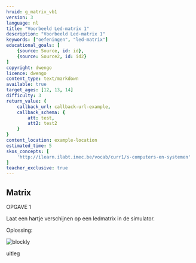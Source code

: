 ```yaml
---
hruid: g_matrix_vb1
version: 3
language: nl
title: "Voorbeeld Led-matrix 1"
description: "Voorbeeld Led-matrix 1"
keywords: ["oefeningen", "led-matrix"]
educational_goals: [
    {source: Source, id: id}, 
    {source: Source2, id: id2}
]
copyright: dwengo
licence: dwengo
content_type: text/markdown
available: true
target_ages: [12, 13, 14]
difficulty: 3
return_value: {
    callback_url: callback-url-example,
    callback_schema: {
        att: test,
        att2: test2
    }
}
content_location: example-location
estimated_time: 5
skos_concepts: [
    'http://ilearn.ilabt.imec.be/vocab/curr1/s-computers-en-systemen'
]
teacher_exclusive: true
---
```

## Matrix

OPGAVE 1

Laat een hartje verschijnen op een ledmatrix in de simulator.

Oplossing:  

![blockly](@learning-object/matrix_m1/nl/3)

<div class="alert alert-box alert-success">
uitleg
</div>